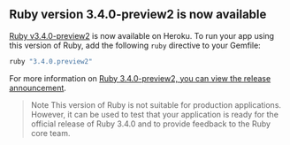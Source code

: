 ## Ruby version 3.4.0-preview2 is now available

[Ruby v3.4.0-preview2](/articles/ruby-support#ruby-versions) is now available on Heroku. To run
your app using this version of Ruby, add the following `ruby` directive to your Gemfile:

```ruby
ruby "3.4.0.preview2"
```

For more information on [Ruby 3.4.0-preview2, you can view the release announcement](https://www.ruby-lang.org/en/news/).

> Note
> This version of Ruby is not suitable for production applications.
> However, it can be used to test that your application is ready for
> the official release of Ruby 3.4.0 and
> to provide feedback to the Ruby core team.
